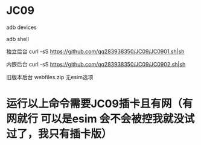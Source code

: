 # JC09

adb devices

adb shell

独立后台
curl -sS https://github.com/qq283938350/JC09/JC0901.sh|sh

内嵌后台
curl -sS https://github.com/qq283938350/JC09/JC0902.sh|sh

旧版本后台
webfiles.zip 无esim选项

# 运行以上命令需要JC09插卡且有网（有网就行 可以是esim 会不会被控我就没试过了，我只有插卡版）
